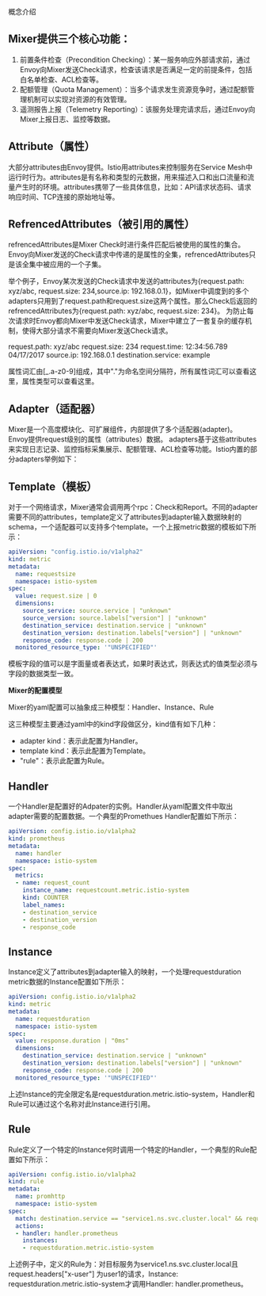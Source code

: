 概念介绍

## Mixer提供三个核心功能：

1. 前置条件检查（Precondition Checking）：某一服务响应外部请求前，通过Envoy向Mixer发送Check请求，检查该请求是否满足一定的前提条件，包括白名单检查、ACL检查等。
2. 配额管理（Quota Management）：当多个请求发生资源竞争时，通过配额管理机制可以实现对资源的有效管理。
3. 遥测报告上报（Telemetry Reporting）：该服务处理完请求后，通过Envoy向Mixer上报日志、监控等数据。

## Attribute（属性）

大部分attributes由Envoy提供。Istio用attributes来控制服务在Service Mesh中运行时行为。attributes是有名称和类型的元数据，用来描述入口和出口流量和流量产生时的环境。attributes携带了一些具体信息，比如：API请求状态码、请求响应时间、TCP连接的原始地址等。

## RefrencedAttributes（被引用的属性）

refrencedAttributes是Mixer Check时进行条件匹配后被使用的属性的集合。Envoy向Mixer发送的Check请求中传递的是属性的全集，refrencedAttributes只是该全集中被应用的一个子集。

举个例子，Envoy某次发送的Check请求中发送的attributes为{request.path: xyz/abc, request.size: 234,source.ip: 192.168.0.1}，如Mixer中调度到的多个adapters只用到了request.path和request.size这两个属性。那么Check后返回的refrencedAttributes为{request.path: xyz/abc, request.size: 234}。
为防止每次请求时Envoy都向Mixer中发送Check请求，Mixer中建立了一套复杂的缓存机制，使得大部分请求不需要向Mixer发送Check请求。

request.path: xyz/abc
request.size: 234
request.time: 12:34:56.789 04/17/2017
source.ip: 192.168.0.1
destination.service: example

属性词汇由[_.a-z0-9]组成，其中"."为命名空间分隔符，所有属性词汇可以查看这里，属性类型可以查看这里。

## Adapter（适配器）

Mixer是一个高度模块化、可扩展组件，内部提供了多个适配器(adapter)。
Envoy提供request级别的属性（attributes）数据。
adapters基于这些attributes来实现日志记录、监控指标采集展示、配额管理、ACL检查等功能。Istio内置的部分adapters举例如下：

## Template（模板）

对于一个网络请求，Mixer通常会调用两个rpc：Check和Report。不同的adapter需要不同的attributes，template定义了attributes到adapter输入数据映射的schema，一个适配器可以支持多个template。一个上报metric数据的模板如下所示：

```yaml
apiVersion: "config.istio.io/v1alpha2"
kind: metric
metadata:
  name: requestsize
  namespace: istio-system
spec:
  value: request.size | 0
  dimensions:
    source_service: source.service | "unknown"
    source_version: source.labels["version"] | "unknown"
    destination_service: destination.service | "unknown"
    destination_version: destination.labels["version"] | "unknown"
    response_code: response.code | 200
  monitored_resource_type: '"UNSPECIFIED"'
```

模板字段的值可以是字面量或者表达式，如果时表达式，则表达式的值类型必须与字段的数据类型一致。

**Mixer的配置模型**

Mixer的yaml配置可以抽象成三种模型：Handler、Instance、Rule

这三种模型主要通过yaml中的kind字段做区分，kind值有如下几种：

- adapter kind：表示此配置为Handler。
- template kind：表示此配置为Template。
- "rule"：表示此配置为Rule。

## Handler

一个Handler是配置好的Adpater的实例。Handler从yaml配置文件中取出adapter需要的配置数据。一个典型的Promethues Handler配置如下所示：

```yaml
apiVersion: config.istio.io/v1alpha2
kind: prometheus
metadata:
  name: handler
  namespace: istio-system
spec:
  metrics:
  - name: request_count
    instance_name: requestcount.metric.istio-system
    kind: COUNTER
    label_names:
    - destination_service
    - destination_version
    - response_code
```


## Instance

Instance定义了attributes到adapter输入的映射，一个处理requestduration metric数据的Instance配置如下所示：

```yaml
apiVersion: config.istio.io/v1alpha2
kind: metric
metadata:
  name: requestduration
  namespace: istio-system
spec:
  value: response.duration | "0ms"
  dimensions:
    destination_service: destination.service | "unknown"
    destination_version: destination.labels["version"] | "unknown"
    response_code: response.code | 200
  monitored_resource_type: '"UNSPECIFIED"'
```

上述Instance的完全限定名是requestduration.metric.istio-system，Handler和Rule可以通过这个名称对此Instance进行引用。

## Rule

Rule定义了一个特定的Instance何时调用一个特定的Handler，一个典型的Rule配置如下所示：

```yaml
apiVersion: config.istio.io/v1alpha2
kind: rule
metadata:
  name: promhttp
  namespace: istio-system
spec:
  match: destination.service == "service1.ns.svc.cluster.local" && request.headers["x-user"] == "user1"
  actions:
  - handler: handler.prometheus
    instances:
    - requestduration.metric.istio-system
```

上述例子中，定义的Rule为：对目标服务为service1.ns.svc.cluster.local且request.headers["x-user"] 为user1的请求，Instance: requestduration.metric.istio-system才调用Handler: handler.prometheus。
